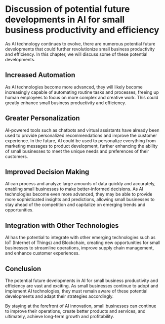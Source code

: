Discussion of potential future developments in AI for small business productivity and efficiency
============================================================================================================

As AI technology continues to evolve, there are numerous potential future developments that could further revolutionize small business productivity and efficiency. In this chapter, we will discuss some of these potential developments.

Increased Automation
--------------------

As AI technologies become more advanced, they will likely become increasingly capable of automating routine tasks and processes, freeing up human employees to focus on more complex and creative work. This could greatly enhance small business productivity and efficiency.

Greater Personalization
-----------------------

AI-powered tools such as chatbots and virtual assistants have already been used to provide personalized recommendations and improve the customer experience. In the future, AI could be used to personalize everything from marketing messages to product development, further enhancing the ability of small businesses to meet the unique needs and preferences of their customers.

Improved Decision Making
------------------------

AI can process and analyze large amounts of data quickly and accurately, enabling small businesses to make better-informed decisions. As AI technologies become even more advanced, they may be able to provide more sophisticated insights and predictions, allowing small businesses to stay ahead of the competition and capitalize on emerging trends and opportunities.

Integration with Other Technologies
-----------------------------------

AI has the potential to integrate with other emerging technologies such as IoT (Internet of Things) and Blockchain, creating new opportunities for small businesses to streamline operations, improve supply chain management, and enhance customer experiences.

Conclusion
----------

The potential future developments in AI for small business productivity and efficiency are vast and exciting. As small businesses continue to adopt and implement AI technologies, they must remain aware of these potential developments and adapt their strategies accordingly.

By staying at the forefront of AI innovation, small businesses can continue to improve their operations, create better products and services, and ultimately, achieve long-term growth and profitability.
